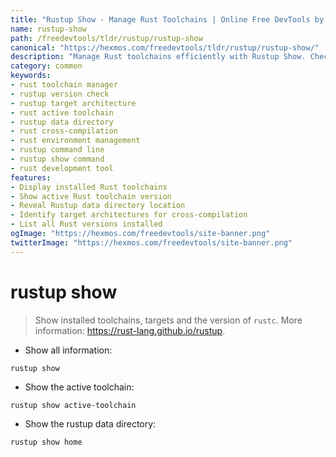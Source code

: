 ```yaml
---
title: "Rustup Show - Manage Rust Toolchains | Online Free DevTools by Hexmos"
name: rustup-show
path: /freedevtools/tldr/rustup/rustup-show
canonical: "https://hexmos.com/freedevtools/tldr/rustup/rustup-show/"
description: "Manage Rust toolchains efficiently with Rustup Show. Check installed versions, target architectures and set active toolchains easily. Free online tool, no registration required."
category: common
keywords:
- rust toolchain manager
- rustup version check
- rustup target architecture
- rust active toolchain
- rustup data directory
- rust cross-compilation
- rust environment management
- rustup command line
- rustup show command
- rust development tool
features:
- Display installed Rust toolchains
- Show active Rust toolchain version
- Reveal Rustup data directory location
- Identify target architectures for cross-compilation
- List all Rust versions installed
ogImage: "https://hexmos.com/freedevtools/site-banner.png"
twitterImage: "https://hexmos.com/freedevtools/site-banner.png"
---
```


# rustup show

> Show installed toolchains, targets and the version of `rustc`.
> More information: <https://rust-lang.github.io/rustup>.

- Show all information:

`rustup show`

- Show the active toolchain:

`rustup show active-toolchain`

- Show the rustup data directory:

`rustup show home`
